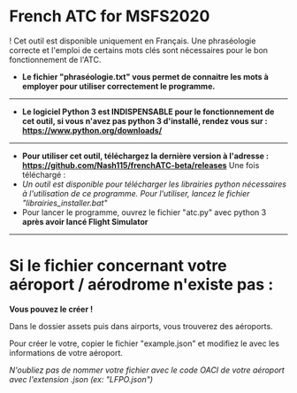 # French ATC for MSFS2020

! Cet outil est disponible uniquement en Français. Une phraséologie correcte et l'emploi de certains mots clés sont nécessaires pour le bon fonctionnement de l'ATC.

* **Le fichier "phraséologie.txt" vous permet de connaitre les mots à employer pour utiliser correctement le programme.**

-----

* **Le logiciel Python 3 est INDISPENSABLE pour le fonctionnement de cet outil, si vous n'avez pas python 3 d'installé, rendez vous sur : https://www.python.org/downloads/**

-----

* **Pour utiliser cet outil, téléchargez la dernière version à l'adresse : https://github.com/Nash115/frenchATC-beta/releases**
Une fois téléchargé :
* *Un outil est disponible pour télécharger les librairies python nécessaires à l'utilisation de ce programme. Pour l'utiliser, lancez le fichier "librairies_installer.bat"*
* Pour lancer le programme, ouvrez le fichier "atc.py" avec python 3 **après avoir lancé Flight Simulator**

-----

# Si le fichier concernant votre aéroport / aérodrome n'existe pas :

**Vous pouvez le créer !**

Dans le dossier assets puis dans airports, vous trouverez des aéroports.

Pour créer le votre, copier le fichier "example.json" et modifiez le avec les informations de votre aéroport.

*N'oubliez pas de nommer votre fichier avec le code OACI de votre aéroport avec l'extension .json (ex: "LFPO.json")*
